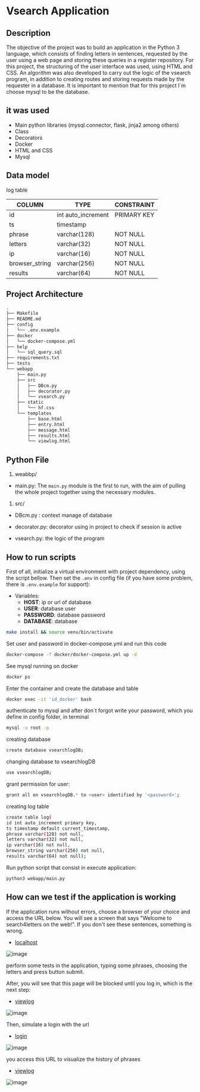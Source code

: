 # Vsearch Application

## Description

The objective of the project was to build an application in the Python 3 language, which consists of finding letters in sentences, requested by the user using a web page and storing these queries in a register repository.
For this project, the structuring of the user interface was used, using HTML and CSS.
An algorithm was also developed to carry out the logic of the vsearch program, in addition to creating routes and storing requests made by the requester in a database.
It is important to mention that for this project I`m choose mysql to be the database.

## it was used

* Main python libraries (mysql.connector, flask, jinja2 among others)
* Class
* Decorators
* Docker
* HTML and CSS
* Mysql

## Data model

log table

| COLUMN    | TYPE   | CONSTRAINT  |
| ---   | ---  | ---   |
| id |  int auto_increment   |   PRIMARY KEY |
|ts  |  timestamp |    |
|phrase  |  varchar(128)  |   NOT NULL |
|letters   |  varchar(32)  |     NOT NULL  |
|ip  |  varchar(16) |  NOT NULL     |
|browser_string  |  varchar(256) |  NOT NULL     |
|results  |  varchar(64)  |  NOT NULL     |

## Project Architecture

```bash
.
├── Makefile
├── README.md
├── config
│   └── .env.example
├── docker
│   └── docker-compose.yml
├── help
│   └── sql_query.sql
├── requirements.txt
├── tests
└── webapp
    ├── main.py
    ├── src
    │   ├── DBcm.py
    │   ├── decorator.py
    │   └── vsearch.py
    ├── static
    │   └── hf.css
    └── templates
        ├── base.html
        ├── entry.html
        ├── message.html
        ├── results.html
        └── viewlog.html
```

## Python File

1. weabbp/

* main.py: The `main.py` module is the first to run, with the aim of pulling the whole project together using the necessary modules.

1. src/

* DBcm.py : context manage of database

* decorator.py: decorator using in project to check if session is active

* vsearch.py: the logic of the program

## How to run scripts

First of all, initialize a virtual environment with project dependency, using the script bellow.
Then set the `.env` in config file (if you have some problem, there is `.env.example` for support):

* Variables:
  * **HOST**: ip or url of database
  * **USER**:      database user
  * **PASSWORD**:  database password  
  * **DATABASE**:  database

```bash
make install && source venv/bin/activate
```

Set user and password in docker-compose.yml and run this code

```bash
docker-compose -f docker/docker-compose.yml up -d 
```

See mysql running on docker

```bash
docker ps
```

Enter the container and create the database and table

```bash
docker exec -it 'id_docker' bash
```

authenticate to mysql and after don`t forgot write your password, which you define in config folder, in terminal

```bash
mysql -u root -p 
```

creating database

```bash
create database vsearchlogDB;
```

changing database to vsearchlogDB

```bash
use vsearchlogDB;
```

grant permission for user:

```bash
grant all on vsearchlogDB.* to <user> identified by '<password>'; 

```

creating log table

```bash
create table log(
id int auto_increment primary key,
ts timestamp default current_timestamp,
phrase varchar(128) not null,
letters varchar(32) not null,
ip varchar(16) not null,
browser_string varchar(256) not null,
results varchar(64) not null);
```

Run python script that consist in execute application:

```bash
python3 webapp/main.py
```

## How can we test if the application is working

If the application runs without errors, choose a browser of your choice and access the URL below.
You will see a screen that says "Welcome to search4letters on the web!".
If you don't see these sentences, something is wrong.

* [localhost](http://127.0.0.1:5000/)

![image](./assets/entry.png)

perform some tests in the application, typing some phrases, choosing the letters and press button submit.

After, you will see that this page will be blocked until you log in, which is the next step:

* [viewlog](http://127.0.0.1:5000/viewlog)

![image](./assets/necessary_login.png)

Then, simulate a login with the url

* [login](http://127.0.0.1:5000/login)

![image](./assets/login.png)

you access this URL to visualize the history of phrases

* [viewlog](http://127.0.0.1:5000/viewlog)

![image](./assets/viewlog.png)
